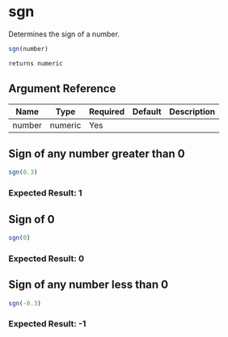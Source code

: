 # sgn

Determines the sign of a number.

```javascript
sgn(number)
```

```javascript
returns numeric
```

## Argument Reference

| Name | Type | Required | Default | Description |
| --- | --- | --- | --- | --- |
| number | numeric | Yes |  |  |

## Sign of any number greater than 0

```javascript
sgn(0.3)
```

### Expected Result: 1

## Sign of 0

```javascript
sgn(0)
```

### Expected Result: 0

## Sign of any number less than 0

```javascript
sgn(-0.3)
```

### Expected Result: -1
